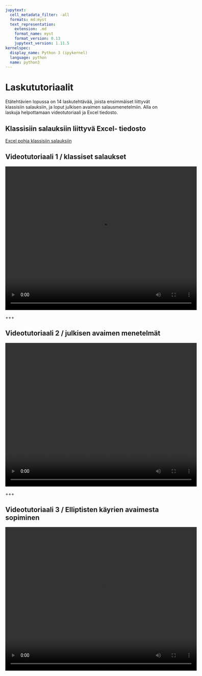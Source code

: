 ```yaml
---
jupytext:
  cell_metadata_filter: -all
  formats: md:myst
  text_representation:
    extension: .md
    format_name: myst
    format_version: 0.13
    jupytext_version: 1.11.5
kernelspec:
  display_name: Python 3 (ipykernel)
  language: python
  name: python3
---
```


# Laskututoriaalit

Etätehtävien lopussa on 14 laskutehtävää, joista ensimmäiset liittyvät klassisiin salauksiin, ja loput julkisen avaimen salausmenetelmiin. Alla on laskuja helpottamaan videotutoriaali ja Excel tiedosto.     
 
 

## Klassisiin salauksiin liittyvä Excel- tiedosto

<a href="klassiset.xlsx">Excel pohja klassisiin salauksiin</a>


##  Videotutoriaali 1 / klassiset salaukset
<video width="600" height="450" controls="True">
    <source src="klassisetvideo.mp4" type="video/mp4">
</video>

+++

##  Videotutoriaali 2 / julkisen avaimen menetelmät
<video width="600" height="450" controls="True">
    <source src="laskututoriaali.mp4" type="video/mp4">
</video>

+++

##  Videotutoriaali 3 / Elliptisten käyrien avaimesta sopiminen
<video width="600" height="450" controls="True">
    <source src="ecc.mp4" type="video/mp4">
</video>
